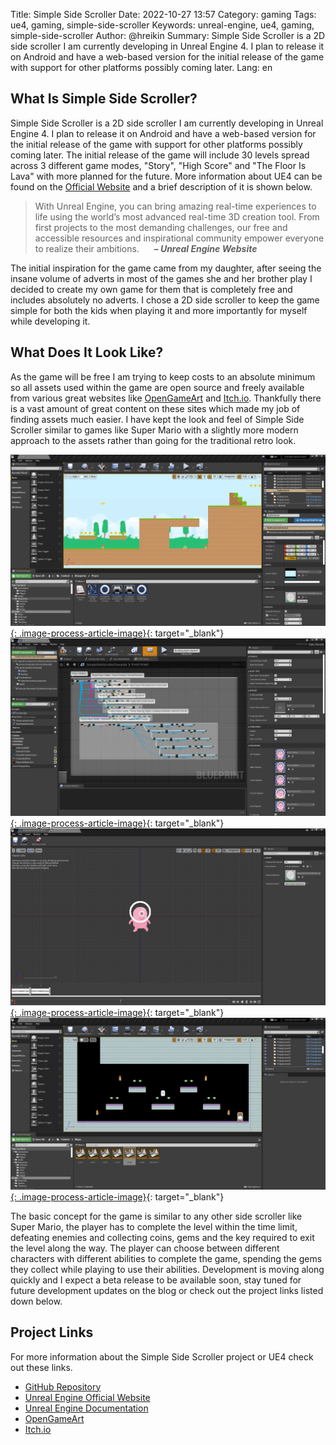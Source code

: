 Title: Simple Side Scroller
Date: 2022-10-27 13:57
Category: gaming
Tags: ue4, gaming, simple-side-scroller
Keywords: unreal-engine, ue4, gaming, simple-side-scroller
Author: @hreikin
Summary: Simple Side Scroller is a 2D side scroller I am currently developing in Unreal Engine 4. I plan to release it on Android and have a web-based version for the initial release of the game with support for other platforms possibly coming later.
Lang: en

## What Is Simple Side Scroller?
		
Simple Side Scroller is a 2D side scroller I am currently developing in Unreal Engine 4. I plan to release it on Android and have a web-based version for the initial release of the game with support for other platforms possibly coming later. The initial release of the game will include 30 levels spread across 3 different game modes, "Story", "High Score" and "The Floor Is Lava" with more planned for the future. More information about UE4 can be found on the [Official Website](https://www.unrealengine.com/) and a brief description of it is shown below.

> With Unreal Engine, you can bring amazing real-time experiences to life using the world’s most advanced real-time 3D creation tool. From first projects to the most demanding challenges, our free and accessible resources and inspirational community empower everyone to realize their ambitions.
> &nbsp;&nbsp;&nbsp;&nbsp; **<cite>&ndash; Unreal Engine Website</cite>**

The initial inspiration for the game came from my daughter, after seeing the insane volume of adverts in most of the games she and her brother play I decided to create my own game for them that is completely free and includes absolutely no adverts. I chose a 2D side scroller to keep the game simple for both the kids when playing it and more importantly for myself while developing it.

## What Does It Look Like?

As the game will be free I am trying to keep costs to an absolute minimum so all assets used within the game are open source and freely available from various great websites like [OpenGameArt](https://opengameart.org/) and [Itch.io](https://itch.io/). Thankfully there is a vast amount of great content on these sites which made my job of finding assets much easier. I have kept the look and feel of Simple Side Scroller similar to games like Super Mario with a slightly more modern approach to the assets rather than going for the traditional retro look.

[![simple-side-scroller-01](images/simple-side-scroller-01.png){: .image-process-article-image}](images/simple-side-scroller-01.png){: target="_blank"}
[![simple-side-scroller-02](images/simple-side-scroller-02.png){: .image-process-article-image}](images/simple-side-scroller-02.png){: target="_blank"}
[![simple-side-scroller-03](images/simple-side-scroller-03.png){: .image-process-article-image}](images/simple-side-scroller-03.png){: target="_blank"}
[![simple-side-scroller-04](images/simple-side-scroller-04.png){: .image-process-article-image}](images/simple-side-scroller-04.png){: target="_blank"}

The basic concept for the game is similar to any other side scroller like Super Mario, the player has to complete the level within the time limit, defeating enemies and collecting coins, gems and the key required to exit the level along the way. The player can choose between different characters with different abilities to complete the game, spending the gems they collect while playing to use their abilities. Development is moving along quickly and I expect a beta release to be available soon, stay tuned for future development updates on the blog or check out the project links listed down below.

## Project Links
		
For more information about the Simple Side Scroller project or UE4 check out these links.

- [GitHub Repository](https://github.com/hreikin/simple-side-scroller)
- [Unreal Engine Official Website](https://www.unrealengine.com/)
- [Unreal Engine Documentation](https://docs.unrealengine.com/4.27/en-US/)
- [OpenGameArt](https://opengameart.org/)
- [Itch.io](https://itch.io/)